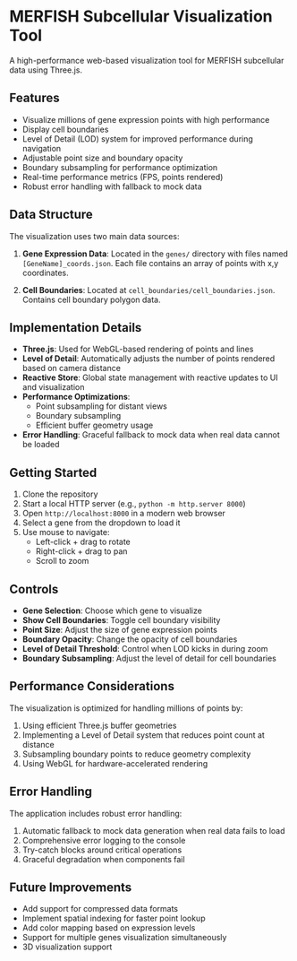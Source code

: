 # MERFISH Subcellular Visualization Tool

A high-performance web-based visualization tool for MERFISH subcellular data using Three.js.

## Features

- Visualize millions of gene expression points with high performance
- Display cell boundaries
- Level of Detail (LOD) system for improved performance during navigation
- Adjustable point size and boundary opacity
- Boundary subsampling for performance optimization
- Real-time performance metrics (FPS, points rendered)
- Robust error handling with fallback to mock data

## Data Structure

The visualization uses two main data sources:

1. **Gene Expression Data**: Located in the `genes/` directory with files named `[GeneName]_coords.json`. Each file contains an array of points with x,y coordinates.

2. **Cell Boundaries**: Located at `cell_boundaries/cell_boundaries.json`. Contains cell boundary polygon data.

## Implementation Details

- **Three.js**: Used for WebGL-based rendering of points and lines
- **Level of Detail**: Automatically adjusts the number of points rendered based on camera distance
- **Reactive Store**: Global state management with reactive updates to UI and visualization
- **Performance Optimizations**: 
  - Point subsampling for distant views
  - Boundary subsampling
  - Efficient buffer geometry usage
- **Error Handling**: Graceful fallback to mock data when real data cannot be loaded

## Getting Started

1. Clone the repository
2. Start a local HTTP server (e.g., `python -m http.server 8000`)
3. Open `http://localhost:8000` in a modern web browser
4. Select a gene from the dropdown to load it
5. Use mouse to navigate:
   - Left-click + drag to rotate
   - Right-click + drag to pan
   - Scroll to zoom

## Controls

- **Gene Selection**: Choose which gene to visualize
- **Show Cell Boundaries**: Toggle cell boundary visibility
- **Point Size**: Adjust the size of gene expression points
- **Boundary Opacity**: Change the opacity of cell boundaries
- **Level of Detail Threshold**: Control when LOD kicks in during zoom
- **Boundary Subsampling**: Adjust the level of detail for cell boundaries

## Performance Considerations

The visualization is optimized for handling millions of points by:

1. Using efficient Three.js buffer geometries
2. Implementing a Level of Detail system that reduces point count at distance
3. Subsampling boundary points to reduce geometry complexity
4. Using WebGL for hardware-accelerated rendering

## Error Handling

The application includes robust error handling:

1. Automatic fallback to mock data generation when real data fails to load
2. Comprehensive error logging to the console
3. Try-catch blocks around critical operations
4. Graceful degradation when components fail

## Future Improvements

- Add support for compressed data formats
- Implement spatial indexing for faster point lookup
- Add color mapping based on expression levels
- Support for multiple genes visualization simultaneously
- 3D visualization support
